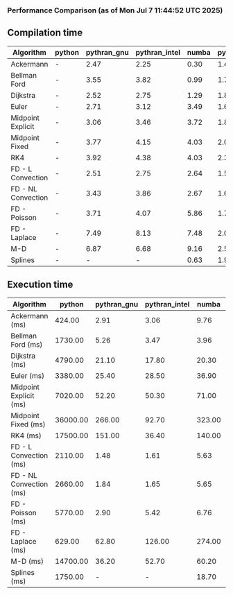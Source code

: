 ### Performance Comparison (as of Mon Jul  7 11:44:52 UTC 2025)
## Compilation time
Algorithm                 | python                    | pythran_gnu               | pythran_intel             | numba                     | pyccel_gnu_c              | pyccel_gnu_fortran        | pyccel_intel_c            | pyccel_intel_fortran     
------------------------- | ------------------------- | ------------------------- | ------------------------- | ------------------------- | ------------------------- | ------------------------- | ------------------------- | -------------------------
Ackermann                 | -                         | 2.47                      | 2.25                      | 0.30                      | 1.40                      | 1.43                      | 1.38                      | 1.42                     
Bellman Ford              | -                         | 3.55                      | 3.82                      | 0.99                      | 1.72                      | 1.57                      | 1.64                      | 1.61                     
Dijkstra                  | -                         | 2.52                      | 2.75                      | 1.29                      | 1.82                      | 1.68                      | 1.72                      | 1.78                     
Euler                     | -                         | 2.71                      | 3.12                      | 3.49                      | 1.65                      | 1.55                      | 1.58                      | 1.56                     
Midpoint Explicit         | -                         | 3.06                      | 3.46                      | 3.72                      | 1.88                      | 1.80                      | 1.79                      | 1.75                     
Midpoint Fixed            | -                         | 3.77                      | 4.15                      | 4.03                      | 2.08                      | 1.94                      | 2.00                      | 1.98                     
RK4                       | -                         | 3.92                      | 4.38                      | 4.03                      | 2.34                      | 2.35                      | 2.23                      | 2.32                     
FD - L Convection         | -                         | 2.51                      | 2.75                      | 2.64                      | 1.59                      | 1.49                      | 1.59                      | 1.55                     
FD - NL Convection        | -                         | 3.43                      | 3.86                      | 2.67                      | 1.65                      | 1.51                      | 1.55                      | 1.58                     
FD - Poisson              | -                         | 3.71                      | 4.07                      | 5.86                      | 1.73                      | 1.83                      | 1.73                      | 1.98                     
FD - Laplace              | -                         | 7.49                      | 8.13                      | 7.48                      | 2.02                      | 2.00                      | 1.93                      | 2.05                     
M-D                       | -                         | 6.87                      | 6.68                      | 9.16                      | 2.50                      | 2.52                      | 2.42                      | 2.75                     
Splines                   | -                         | -                         | -                         | 0.63                      | 1.90                      | 1.88                      | 1.79                      | 1.94                     

## Execution time
Algorithm                 | python                    | pythran_gnu               | pythran_intel             | numba                     | pyccel_gnu_c              | pyccel_gnu_fortran        | pyccel_intel_c            | pyccel_intel_fortran     
------------------------- | ------------------------- | ------------------------- | ------------------------- | ------------------------- | ------------------------- | ------------------------- | ------------------------- | -------------------------
Ackermann (ms)            | 424.00                    | 2.91                      | 3.06                      | 9.76                      | 1.33                      | 1.32                      | 4.00                      | 9.66                     
Bellman Ford (ms)         | 1730.00                   | 5.26                      | 3.47                      | 3.96                      | 3.71                      | 3.22                      | 5.85                      | 4.28                     
Dijkstra (ms)             | 4790.00                   | 21.10                     | 17.80                     | 20.30                     | 69.20                     | 19.70                     | 66.80                     | 23.30                    
Euler (ms)                | 3380.00                   | 25.40                     | 28.50                     | 36.90                     | 27.30                     | 12.10                     | 27.10                     | 15.40                    
Midpoint Explicit (ms)    | 7020.00                   | 52.20                     | 50.30                     | 71.00                     | 45.00                     | 19.20                     | 46.20                     | 16.00                    
Midpoint Fixed (ms)       | 36000.00                  | 266.00                    | 92.70                     | 323.00                    | 191.00                    | 72.70                     | 199.00                    | 51.00                    
RK4 (ms)                  | 17500.00                  | 151.00                    | 36.40                     | 140.00                    | 95.90                     | 32.00                     | 92.80                     | 28.90                    
FD - L Convection (ms)    | 2110.00                   | 1.48                      | 1.61                      | 5.63                      | 9.30                      | 1.50                      | 7.61                      | 1.49                     
FD - NL Convection (ms)   | 2660.00                   | 1.84                      | 1.65                      | 5.65                      | 6.76                      | 1.59                      | 8.25                      | 1.38                     
FD - Poisson (ms)         | 5770.00                   | 2.90                      | 5.42                      | 6.76                      | 14.50                     | 2.67                      | 23.70                     | 2.59                     
FD - Laplace (ms)         | 629.00                    | 62.80                     | 126.00                    | 274.00                    | 487.00                    | 61.60                     | 663.00                    | 55.40                    
M-D (ms)                  | 14700.00                  | 36.20                     | 52.70                     | 60.20                     | 117.00                    | 62.20                     | 61.40                     | 89.70                    
Splines (ms)              | 1750.00                   | -                         | -                         | 18.70                     | 14.40                     | 17.70                     | 15.20                     | 27.50                    
